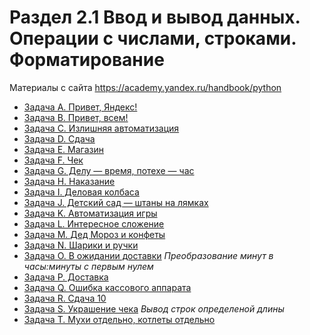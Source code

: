 # Раздел 2.1 Ввод и вывод данных. Операции с числами, строками. Форматирование

Материалы с сайта https://academy.yandex.ru/handbook/python

- [Задача A. Привет, Яндекс!](a.py)
- [Задача B. Привет, всем!](b.py)
- [Задача C. Излишняя автоматизация](c.py)
- [Задача D. Сдача](d.py)
- [Задача E. Магазин](e.py)
- [Задача F. Чек](f.py)
- [Задача G. Делу — время, потехе — час](g.py)
- [Задача H. Наказание](h.py)
- [Задача I. Деловая колбаса](i.py)
- [Задача J. Детский сад — штаны на лямках](j.py)
- [Задача K. Автоматизация игры](k.py)
- [Задача L. Интересное сложение](l.py)
- [Задача M. Дед Мороз и конфеты](m.py)
- [Задача N. Шарики и ручки](n.py)
- [Задача O. В ожидании доставки](o.py)
    *Преобразование минут в часы:минуты с первым нулем*
- [Задача P. Доставка](p.py)
- [Задача Q. Ошибка кассового аппарата](q.py)
- [Задача R. Сдача 10](r.py)
- [Задача S. Украшение чека](s.py)
    *Вывод строк определеной длины*
- [Задача T. Мухи отдельно, котлеты отдельно](t.py)
